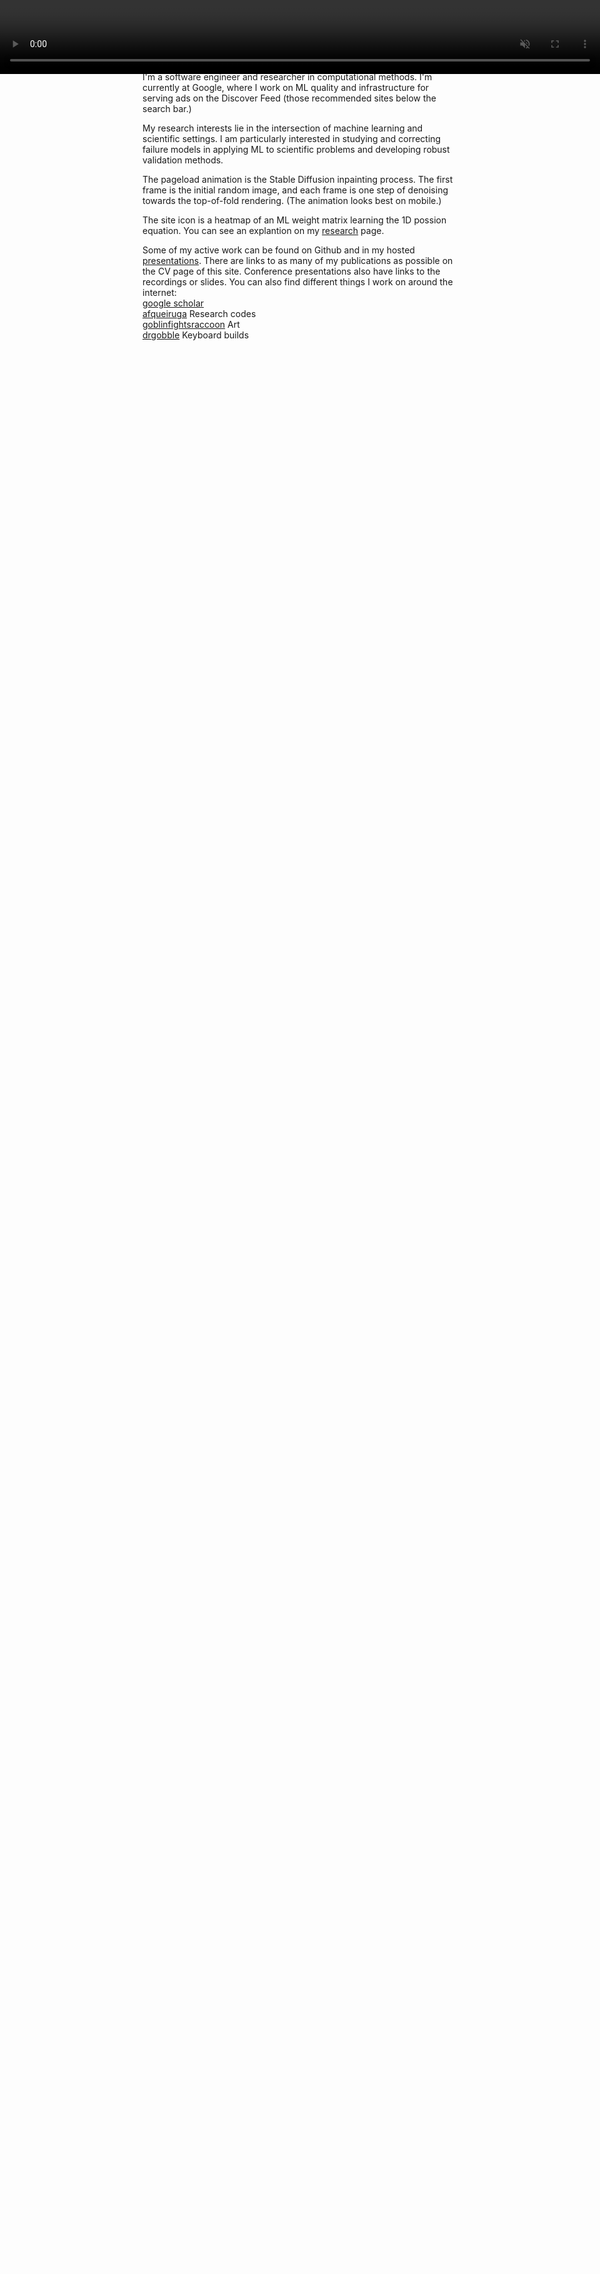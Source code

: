 ```yaml
---
layout: page
title: About
permalink: /
---
```

<video id="myVideo" src="assets/full_screen_animation_iPhone12.mp4"  muted autoplay playsInline style="width: 100%; position: fixed; top: 0; left: 0;">
</video>
<script>
var video = document.getElementById("myVideo");
video.addEventListener("ended", function() {
  video.style.display = "none";
});
document.addEventListener("DOMContentLoaded", function() {
  video.playbackRate = 3.0;
  video.play();
});
</script>>


<img align="center" src="about/images/mug2018.jpeg" width="250" style="margin:25px 25px">

I'm a software engineer and researcher in computational methods.  I'm currently at Google, where I work on ML quality and infrastructure for serving ads on the Discover Feed (those recommended sites below the search bar.)

<!--bard
My research interests lie in the intersection of machine learning, scientific properties, and deep learning settings. I am particularly interested in studying how machine learning can be used to learn and understand scientific properties, and how these insights can be applied to solve scientific problems and improve deep learning models.
-->
My research interests lie in the intersection of machine learning and scientific settings. I am particularly interested in studying and correcting failure models in applying ML to scientific problems and developing robust validation methods.

The pageload animation is the Stable Diffusion inpainting process. The first frame is the initial random image, and each frame is one step of denoising towards the top-of-fold rendering. (The animation looks best on mobile.)

The site icon is a heatmap of an ML weight matrix learning the 1D possion equation. You can see an explantion on my [research](research) page.

<!-- 
I research the quirks and failure modes of applying ML to scientific problems, to developing rigorous verification methods. And, applying the numerical methods to DL problems. -->

<!-- Bard:
I study the limitations and pitfalls of using machine learning (ML) to solve scientific problems, and I develop rigorous methods to verify the accuracy and reliability of ML models. I also apply numerical methods to deep learning (DL) problems. -->
<!-- 
My research interests are applying ML to scientific problems, and developing verification methods. -->

<!-- I got into machine learning after spending my early career working on theory and numerical simulation. I once spent a year writing a giant automatic code generation and differentation library just to exhaustively *disprove* a theory with a literature backing. Now, I work on  -->

<!-- I used to think I was pretty good at deriving equations and writing programs, but now I think my computer can do a better job at both of those things. Metaprogramming methods have proved invaluable for empirical studies; [cornflakes](https://github.com/afqueiruga/cornflakes) and [popcorn](https://github.com/afqueiruga/popcorn) are a general-purpose runtime and symbolic generation package. The benchmarking and verification solutions I've compiled over the years have spun out into an automated test suite, [detest](https://github.com/afqueiruga/detest). Lately, I have been working on machine learning and differential programming methods to seek new ways of describing and solving physical systems. -->

Some of my active work can be found on Github and in my hosted [presentations](https://afqueiruga.github.io/CV).
There are links to as many of my publications as possible on the CV page of this site. Conference presentations also have links to the recordings or slides. You can also find different things I work on around the internet:  
[google scholar](https://scholar.google.com/citations?user=5lV0WOgAAAAJ&hl=en&oi=ao)  
[<i class="fa fa-github"></i > afqueiruga](https://github.com/afqueiruga) Research codes  
[<i class="fa fa-instagram"></i > goblinfightsraccoon](https://www.instagram.com/goblinfightsraccoon) Art  
[<i class="fa fa-reddit"></i > drgobble](https://www.reddit.com/user/drgobble/submitted/) Keyboard builds  
